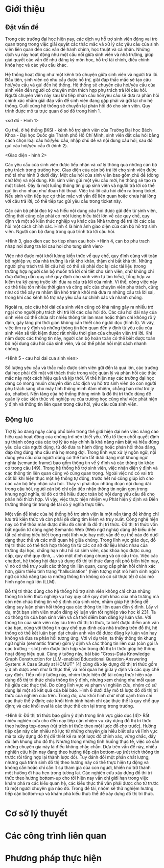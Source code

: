 # Giới thiệu
## Đặt vấn đề
Trong các trường đại học hiện nay, các dịch vụ hỗ trợ sinh viên đóng vai trò
quan trọng trong việc giải quyết các thắc mắc và xử lý các yêu cầu của sinh viên
liên quan đến các vấn đề hành chính, học thuật và cá nhân. Những dịch vụ này
hoạt động như một cầu nối giữa sinh viên và nhà trường, giúp giải quyết các vấn
đề như đăng ký môn học, hỗ trợ tài chính, điều chỉnh khóa học và các yêu cầu khác.

Hệ thống hoạt động như một kênh trò chuyện giữa sinh viên và người trả lời.
Đầu tiên, sinh viên có nhu cầu được hỗ trợ, giải đáp thắc mắc sẽ tạo câu hỏi/yêu
cầu và gửi đến hệ thống. Hệ thống sẽ chuyển câu hỏi/yêu cầu của sinh viên đến
người có chuyên môn thích hợp phụ trách trả lời câu hỏi. Người chuyên viên này
sau khi tiếp nhận câu hỏi/yêu cầu sẽ đưa ra phản hồi chính xác nhằm giải đáp vấn
đề sinh viên đang gặp phải và gửi lại cho hệ thống. Cuối cùng hệ thống sẽ chuyển
lại phản hồi đó cho sinh viên. Quy trình được mô tả trực quan ở sơ đồ trong hình
1.

<sơ đồ - Hình 1>


Cụ thể, ở hệ thống BKSI - kênh hỗ trợ sinh viên của Trường Đại học Bách Khoa - Đại học Quốc gia Thành phố Hồ Chí Minh, sinh viên đặt câu hỏi bằng
cách chọn loại câu hỏi/yêu cầu, nhập chủ đề và nội dung câu hỏi, sau đó gửi câu
hỏi/yêu cầu đi (hình 2).

<Giao diện - hình 2>

Các yêu cầu của sinh viên được tiếp nhận và xử lý thông qua những cán bộ
phụ trách trong trường học. Giao diện của cán bộ trả lời cho sinh viên được mô tả
như hình 3 dưới đây. Một câu hỏi của sinh viên bao gồm chủ đề (dòng chữ lớn) và
nội dung. Khi sinh viên gửi một yêu cầu mới, hệ thống sẽ tạo ra một ticket. Đây
là một luồng thông tin giúp sinh viên và người trả lời có thể gửi tin cho nhau như
đoạn hội thoại. Việc trả lời câu hỏi diễn ra trong ticket. Nếu sinh viên tiếp tục có
thắc mắc với vấn đề liên quan hoặc chưa hài lòng với câu trả lời, có thể tiếp tục
gửi yêu cầu trong ticket này.

Các cán bộ phải đọc kỹ và hiểu nội dung câu hỏi được gửi đến từ sinh viên,
đồng thời cũng cần phải có một lượng hiểu biết lớn về các quy chế, quy định và
một số kiến thức nghiệp vụ khác của Nhà trường để trả lời các câu hỏi một cách
chính xác. Hình 4 là hình ảnh giao diện của cán bộ hỗ trợ sinh viên. Người cán bộ
đang trong quá trình trả lời câu hỏi.

<Hình 3, giao dien cac bo tiep nhan cau hoi>
<Hình 4, can bo phu trach nhap noi dung tra loi cau hoi cho tung sinh vien>

Việc nhớ được một khối lượng kiến thức về quy chế, quy định cùng với toàn
bộ nghiệp vụ của nhà trường là rất khó khăn, thậm chí bất khả thi. Những người
phụ trách trả lời câu hỏi có thể sẽ phải đọc lại các tài liệu (trong trường hợp người
cán bộ muốn trả lời chi tiết cho sinh viên, chứ không chỉ đưa đường dẫn quy chế
quy định cho sinh viên tự tìm hiểu), tổng hợp và kiểm tra kỹ càng trước khi đưa
ra câu trả lời của mình. Vì thế, công việc này có thể tiêu tốn nhiều thời gian và
công sức của chuyên viên phụ trách, cũng như có thể xảy ra nhầm lẫn khó tránh
khỏi mà đưa ra những câu trả lời sai, trong khi các kênh hỗ trợ này yêu cầu sự
chính xác và nhanh chóng.

Ngoài ra, các câu hỏi dài của sinh viên cũng có khả năng gây ra nhiều trở ngại
cho người phụ trách khi trả lời các câu hỏi đó. Các câu hỏi dài này của sinh viên
có thể chứa rất nhiều thông tin lan man hoặc thậm chí không rõ ý định, gây lãng
phí thời gian không cần thiết cho người đọc (hình 5). Vì vậy, việc tìm ra ý định và
những thông tin liên quan đến ý định từ yêu cầu của sinh viên sẽ tiết kiệm được
rất nhiều thời gian của chuyên viên trả lời. Khi nắm được các thông tin này, người
cán bộ hoàn toàn có thể biết được toàn bộ nội dung câu hỏi của sinh viên, và có
thể phản hồi một cách nhanh chóng.

<Hình 5 - cau hoi dai cua sinh vien>

Số lượng yêu cầu và thắc mắc được sinh viên gửi đến là quá lớn, các trường đại
học phải đối mặt với thách thức trong việc quản lý và phản hồi các thắc mắc này
một cách hiệu quả và kịp thời. Vì thế hiện nay các trường đại học đang có mong
muốn chuyển dần các dịch vụ hỗ trợ sinh viên do con người phụ trách sang cho
máy tính thông minh đảm nhiệm, chẳng hạn như trợ lý ảo, chatbot. Nền tảng của
hệ thống thông minh là đồ thị tri thức dùng để quản lý các kiến thức về nghiệp
vụ của trường học cũng như việc phát hiện ý định và thông tin liên quan trong
câu hỏi, yêu cầu của sinh viên.


## Động lực
Trợ lý ảo đang ngày càng phổ biến trong thế giới hiện đại nên việc nâng cao
hiệu quả hoạt động của chúng trở nên thiết yếu. Yếu tố then chốt quyết định sự
thành công của các trợ lý ảo này chính là khả năng nắm bắt và hiểu đúng yêu cầu
của người dùng, từ đó đưa ra hành động hoặc phản hồi thỏa đáng, đáp ứng đúng
nhu cầu mà họ mong đợi. Trong lĩnh vực xử lý ngôn ngữ, nội dung yêu cầu của
người dùng có thể tóm tắt dưới dạng một khung ngữ nghĩa (semantic frame) bao
gồm thông tin về ý định và các thông tin khác có trong câu [49]. Trong hệ thống
hỗ trợ sinh viên, việc nhận diện ý định và các thông tin liên quan cũng vô cùng
quan trọng. Ngoài việc nó có vai trò cốt lõi khi hiện thực một hệ thống tự động,
trước hết nó cũng giúp ích cho các cán bộ tiếp nhận câu hỏi. Thay vì phải đọc
những đoạn nội dung dài trong câu hỏi, người cán bộ chỉ cần tiếp nhận thông tin
ngắn gọn trong khung ngữ nghĩa, từ đó có thể hiểu được toàn bộ nội dung yêu
cầu để cho phản hồi thích hợp. Vì vậy, việc thực hiện nhiệm vụ Phát hiện ý định
và Điền trường thông tin trong đề tài có ý nghĩa thực tiễn.

Một vấn đề khác của hệ thống hỗ trợ sinh viên là một nền tảng để không chỉ
lưu trữ kiến thức và còn phải dễ dàng tìm kiếm và truy xuất. Công nghệ hiện
nay có thể thỏa mãn được điều đó chính là đồ thị tri thức. Đồ thị tri thức vốn
bắt nguồn từ công nghệ Semantic Web (Web ngữ nghĩa) dùng để biểu diễn tất cả
những hiểu biết trong một lĩnh vực hay một vấn đề cụ thể nào đó dưới dạng thực
thể và các mối quan hệ giữa chúng. Trong lĩnh vực giáo dục, đồ thị tri thức có
thể tích hợp thông tin từ các cơ sở dữ liệu khác nhau của trường đại học, chẳng
hạn như hồ sơ sinh viên, các khóa học được cung cấp, quy chế quy định,... vào
một định dạng chung và có cấu trúc. Việc các chatbot, hệ thống hỏi đáp sử dụng
đồ thị tri thức đang rất phổ biến hiện nay, vì nó có thể truy xuất các thông tin
liên quan, cung cấp phản hồi chính xác hơn, giảm thiểu tình trạng "hallucination"
(hiện tượng một mô hình sinh ngôn ngữ có khả năng tạo ra những thông tin không
có cơ sở thực tế) ở các mô hình ngôn ngữ lớn (LLM).

Đồ thị tri thức dùng cho hệ thống hỗ trợ sinh viên không chỉ chứa những thông
tin kiến thức nghiệp vụ hay quy chế quy định khác của nhà trường mà còn nên
chứa thông tin về ý định của sinh viên, nhằm giúp hệ thống dễ dàng suy luận
phản hồi thông qua các thông tin liên quan đến ý định. Lấy ví dụ, một bạn sinh
viên muốn đăng ký luận văn tốt nghiệp vào học kì 231. Ta có thông tin của bạn
sinh viên và cả thời điểm bạn đăng ký luận văn. Với thông tin của sinh viên này
lưu trên đồ thị tri thức, ta biết được điểm anh văn của bạn, cùng với thông tin
quy chế quy định của nhà trường trên đồ thị, hệ thống có thể kết luận bạn đạt
chuẩn anh văn để được đăng ký luận văn hay không và đưa ra phản hồi tương
ứng. Với ví dụ trên, ta thấy thông tin khung ngữ nghĩa (semantic frame) gồm ý
định và các thông tin liên qua (còn gọi là các trường - slot) nên được tích hợp vào
trong đồ thị tri thức giúp hệ thông hoạt động hiệu quả. Cùng ý tưởng này, bài
báo "Cross-Data Knowledge Graph Construction for LLM-enabled Educational
Question-Answering System: A Case Study at HCMUT" [4] cũng đã xây dựng đồ
thị tri thức gồm ý định được xem như là thực thể, và mối quan hệ giữa ý định và
các quy chế quy định. Tiếp nối ý tưởng này, nhóm thực hiện đề tài cũng thực hiện
xây dựng đồ thị tri thức chứa thông tin ý định, nhưng xem chúng như mối quan
hệ giữa các thực thể. Do cùng lĩnh vực và phạm vi nghiên cứu, nhóm có sử dụng
lại một số kết quả của bài báo. Hình 6 dưới đây mô tả lược đồ đồ thị tri thức của
nghiên cứu trên. Trong đó, các khối hình chữ nhật cạnh tròn chỉ các thực thể ý
định; các khối hình bình hành chỉ các thực thể là quy chế quy định; và các khối
oval là các thực thể còn lại trong trong trường.

<Hình 6: Đồ thị tri thức bao gồm ý định trong lĩnh vực giáo dục [4]>
Rất nhiều nghiên cứu cho đến nay tiếp cận nhiệm vụ xây dựng đồ thị tri thức
theo hướng top-down (rút trích tri thức theo một lược đồ cho trước). Hướng tiệp
cận này cần nhiều nỗ lực từ những chuyên gia hiểu biết sâu về lĩnh vực mà ta xây
dựng đồ thị để thiết kế ra một lược đồ chính xác, vững chắc, đầy đủ làm khung
cho đồ thị. Nhưng trong những tình huống thực tế, việc có sẵn những chuyên gia
này là điều không chắc chắn. Dựa trên vấn đề này, nhiều nghiên cứu hiện nay đang
theo hướng tiếp cận bottom-up (rút trích thông tin trước rồi tổng hợp lại thành
lược đồ). Tuy đánh đổi một phần chất lượng, nhưng quá trình sinh đồ thị theo
hướng này có thể thực hiện tự động và không cần hoặc chỉ cần ít sự tham gia của
con người, khiến nó trở thành một hướng đi hứa hẹn trong tương lai. Các nghiên
cứu xây dựng đồ thị tri thức theo hướng bottom-up cho tới hiện nay vẫn chỉ giới
hạn trong việc khám phá ra các kiểu quan hệ, các kiểu thực thể vẫn phải được
cho từ trước từ một người chuyên gia nào đó. Trong đề tài, nhóm sẽ thử nghiệm
hướng tiếp cận bottom-up và khám phá kiểu thực thể để xây dựng đồ thị tri thức.

# Cơ sở lý thuyết
# Các công trình liên quan
# Phương pháp thực hiện
